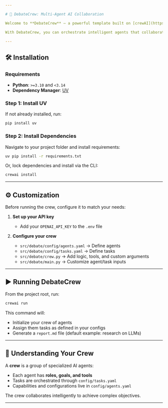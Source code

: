 ```yaml
---

# 🧠 DebateCrew: Multi-Agent AI Collaboration

Welcome to **DebateCrew** — a powerful template built on [crewAI](https://crewai.com) that makes setting up **multi-agent AI systems** simple, flexible, and impactful.

With DebateCrew, you can orchestrate intelligent agents that collaborate on complex tasks — combining their strengths to maximize collective intelligence.

---
```


## 🛠️ Installation

### Requirements

* **Python**: `>=3.10` and `<3.14`
* **Dependency Manager**: [UV](https://docs.astral.sh/uv/)

### Step 1: Install UV

If not already installed, run:

```bash
pip install uv
```

### Step 2: Install Dependencies

Navigate to your project folder and install requirements:

```bash
uv pip install -r requirements.txt
```

Or, lock dependencies and install via the CLI:

```bash
crewai install
```

---

## ⚙️ Customization

Before running the crew, configure it to match your needs:

1. **Set up your API key**

   * Add your `OPENAI_API_KEY` to the `.env` file

2. **Configure your crew**

   * `src/debate/config/agents.yaml` → Define agents
   * `src/debate/config/tasks.yaml` → Define tasks
   * `src/debate/crew.py` → Add logic, tools, and custom arguments
   * `src/debate/main.py` → Customize agent/task inputs

---

## ▶️ Running DebateCrew

From the project root, run:

```bash
crewai run
```

This command will:

* Initialize your crew of agents
* Assign them tasks as defined in your configs
* Generate a `report.md` file (default example: research on LLMs)

---

## 🤝 Understanding Your Crew

A **crew** is a group of specialized AI agents:

* Each agent has **roles, goals, and tools**
* Tasks are orchestrated through `config/tasks.yaml`
* Capabilities and configurations live in `config/agents.yaml`

The crew collaborates intelligently to achieve complex objectives.

---
